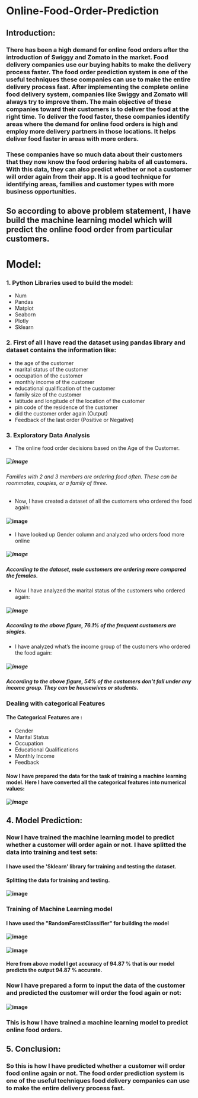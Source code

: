 # Online-Food-Order-Prediction

## Introduction: 

###                           There has been a high demand for online food orders after the introduction of Swiggy and Zomato in the market. Food delivery companies use our buying habits to make the delivery process faster. The food order prediction system is one of the useful techniques these companies can use to make the entire delivery process fast. After implementing the complete online food delivery system, companies like Swiggy and Zomato will always try to improve them. The main objective of these companies toward their customers is to deliver the food at the right time. To deliver the food faster, these companies identify areas where the demand for online food orders is high and employ more delivery partners in those locations. It helps deliver food faster in areas with more orders.  
###                           These companies have so much data about their customers that they now know the food ordering habits of all customers. With this data, they can also predict whether or not a customer will order again from their app. It is a good technique for identifying areas, families and customer types with more business opportunities.
## So according to above problem statement, I have build the machine learning model which will predict the online food order from particular customers.

# Model:

### 1. Python Libraries used to build the model:
- Num
- Pandas
- Matplot
- Seaborn
- Plotly
- Sklearn

### 2. First of all I have read the dataset using pandas library and dataset contains the information like:
- the age of the customer
- marital status of the customer
- occupation of the customer
- monthly income of the customer
- educational qualification of the customer
- family size of the customer
- latitude and longitude of the location of the customer
- pin code of the residence of the customer
- did the customer order again (Output)
- Feedback of the last order (Positive or Negative)

### 3. Exploratory Data Analysis

- The online food order decisions based on the Age of the Customer.
##### ![image](https://user-images.githubusercontent.com/104545490/172817504-d1fe0258-5817-400f-a07b-43c6a45c38e5.png)
###### Families with 2 and 3 members are ordering food often. These can be roommates, couples, or a family of three.

- Now, I have created a dataset of all the customers who ordered the food again:
#### ![image](https://user-images.githubusercontent.com/104545490/172819299-76e6f69f-11fe-433b-8d08-6cbd9bc9bb4c.png)

- I have looked up Gender column and analyzed who orders food more online
##### ![image](https://user-images.githubusercontent.com/104545490/172821391-6ff6903b-2a7b-4948-8c6f-24d350d38615.png)
##### According to the dataset, male customers are ordering more compared the females. 

- Now I have analyzed the marital status of the customers who ordered again:
##### ![image](https://user-images.githubusercontent.com/104545490/172821763-88757f29-4cc1-483f-8cb5-545487d71e68.png)
##### According to the above figure, 76.1% of the frequent customers are singles.

- I have analyzed what’s the income group of the customers who ordered the food again:
##### ![image](https://user-images.githubusercontent.com/104545490/172826946-de52f788-557f-47c7-a0e4-5fc6fab63e96.png)
##### According to the above figure, 54% of the customers don’t fall under any income group. They can be housewives or students.

### Dealing with categorical Features
#### The Categorical Features are :
- Gender
- Marital Status
- Occupation
- Educational Qualifications
- Monthly Income
- Feedback

#### Now I have prepared the data for the task of training a machine learning model. Here I have converted all the categorical features into numerical values:
##### ![image](https://user-images.githubusercontent.com/104545490/172827599-d5c89db4-e50b-40a7-903e-28fe8985a558.png)

## 4. Model Prediction:

### Now I have trained the machine learning model to predict whether a customer will order again or not. I have splitted the data into training and test sets:
#### I have used the 'Sklearn' library for training and testing the dataset.
#### Splitting the data for training and testing.
#### ![image](https://user-images.githubusercontent.com/104545490/172829187-c7400f60-f599-4338-87ef-ff7b8afc7ebb.png)

### Training of Machine Learning model
#### I have used the "RandomForestClassifier" for building the model
#### ![image](https://user-images.githubusercontent.com/104545490/172829801-b5054440-e6a1-43c4-859d-3d29f671a53d.png)
#### ![image](https://user-images.githubusercontent.com/104545490/172829857-32d5f385-8d88-4d0c-bd41-08e9b4f0539e.png)
#### Here from above model I got accuracy of 94.87 % that is our model predicts the output 94.87 % accurate. 

### Now I have prepared a form to input the data of the customer and predicted the customer will order the food again or not:
#### ![image](https://user-images.githubusercontent.com/104545490/172830775-64762eae-9f2d-4f7c-b3c0-a3e873e6fa6a.png)

### This is how I have trained a machine learning model to predict online food orders.

## 5. Conclusion:
### So this is how I have predicted whether a customer will order food online again or not. The food order prediction system is one of the useful techniques food delivery companies can use to make the entire delivery process fast.








